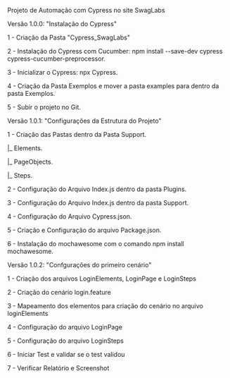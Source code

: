 Projeto de Automação com Cypress no site SwagLabs

Versão 1.0.0: "Instalação do Cypress"

1 - Criação da Pasta "Cypress_SwagLabs"

2 - Instalação do Cypress com Cucumber: npm install --save-dev cypress cypress-cucumber-preprocessor.

3 - Inicializar o Cypress: npx Cypress.

4 - Criação da Pasta Exemplos e mover a pasta examples para dentro da pasta Exemplos.

5 - Subir o projeto no Git.


Versão 1.0.1: "Configurações da Estrutura do Projeto"

1 - Criação das Pastas dentro da Pasta Support.

 |_ Elements.

 |_ PageObjects.

 |_ Steps.

2 - Configuração do Arquivo Index.js dentro da pasta Plugins.

3 - Configuração do Arquivo Index.js dentro da pasta Support.

4 - Configuração do Arquivo Cypress.json.

5 - Criação e Configuração do arquivo Package.json.

6 - Instalação do mochawesome com o comando npm install mochawesome.

Versão 1.0.2: "Confgurações do primeiro cenário"

1 - Criação dos arquivos LoginElements, LoginPage e LoginSteps

2 - Criação do cenário login.feature

3 - Mapeamento dos elementos para criação do cenário no arquivo loginElements

4 - Configuração do arquivo LoginPage

5 - Configuração do arquivo LoginSteps

6 - Iniciar Test e validar se o test validou

7 - Verificar Relatório e Screenshot